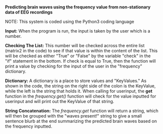**Predicting brain waves using the frequency value from non-stationary data of EEG recordings**

NOTE: This system is coded using the Python3 coding language

**Input:**
When the program is run, the input is taken by the user which is a number.

**Checking The List:**
This number will be checked across the entire list (matrix2 in the code) to see if that value is within the content of the list. This will be checked as either "True" or "False" by the variable "check" in the "if" statement in the bottom. If check is equal to True, then the function will print a value by checking for the input of the user in the "frequency" dictionary.

**Dictionary:**
A dictionary is a place to store values and "KeyValues." As shown in the code, the string on the right side of the colon is the KeyValue, while the left is the string that holds it. When calling for userinput, the **get** function in the _frequency.get()_ function will check for the value inputted for userinput and will print out the KeyValue of that string.

**String Concatenation:**
The _frequency.get_ function will return a string, which will then be grouped with the "waves present!" string to give a small sentence blurb at the end summarizing the predicted brain waves based on the frequency inputted.


